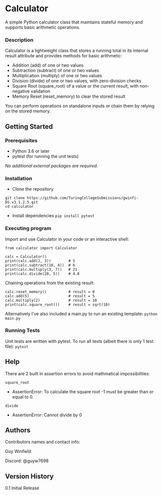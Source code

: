 # Calculator
A simple Python calculator class that maintains stateful memory and supports basic arithmetic operations.

### Description
Calculator is a lightweight class that stores a running total in its internal result attribute and provides methods for basic arithmetic:
- Addition (add) of one or two values
- Subtraction (subtract) of one or two values
- Multiplication (multiply) of one or two values
- Division (divide) of one or two values, with zero-division checks
- Square Root (square_root) of a value or the current result, with non-negative validation
- Memory Reset (reset_memory) to clear the stored result

You can perform operations on standalone inputs or chain them by relying on the stored memory.


## Getting Started

### Prerequisites
- Python 3.6 or later
- pytest (for running the unit tests)

_No additional external packages are required._


### Installation
- Clone the repository
```
git clone https://github.com/TuringCollegeSubmissions/gwinfi-DS.v3.1.2.5.git
cd calculator
```
- Install dependencies
```pip install pytest```

### Executing program
Import and use Calculator in your code or an interactive shell:
```
from calculator import Calculator

calc = Calculator()
print(calc.add(2, 3))        # 5
print(calc.subtract(10, 4))  # 6
print(calc.multiply(3, 7))   # 21
print(calc.divide(20, 5))    # 4.0
```

Chaining operations from the existing result:
```
calc.reset_memory()          # result = 0
calc.add(5)                  # result = 5
calc.multiply(2)             # result = 10
print(calc.square_root())    # result = sqrt(10)
```

Alternatively I've also included a main.py to run an existing template: 
`python main.py` 

### Running Tests
Unit tests are written with pytest. To run all tests (albeit there is only 1 test file):
`pytest`


## Help
There are 2 built in assertion errors to avoid mathmatical impossibilities:

`square_root`
- AssertionError: To calculate the square root -1 must be greater than or equal to 0.

`divide`
- AssertionError: Cannot divide by 0

## Authors
Contributors names and contact info:

Guy Winfield

Discord: @guyw7698

## Version History
0.1
Initial Release